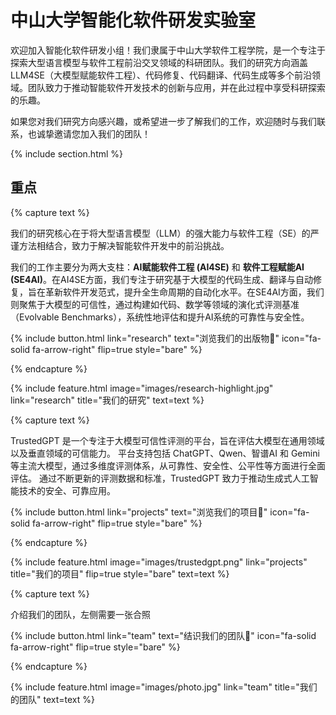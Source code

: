 ---
---

# 中山大学智能化软件研发实验室

欢迎加入智能化软件研发小组！我们隶属于中山大学软件工程学院，是一个专注于探索大型语言模型与软件工程前沿交叉领域的科研团队。我们的研究方向涵盖LLM4SE（大模型赋能软件工程）、代码修复、代码翻译、代码生成等多个前沿领域。团队致力于推动智能软件开发技术的创新与应用，并在此过程中享受科研探索的乐趣。

如果您对我们研究方向感兴趣，或希望进一步了解我们的工作，欢迎随时与我们联系，也诚挚邀请您加入我们的团队！

{% include section.html %}

## 重点

{% capture text %}

我们的研究核心在于将大型语言模型（LLM）的强大能力与软件工程（SE）的严谨方法相结合，致力于解决智能软件开发中的前沿挑战。

我们的工作主要分为两大支柱：**AI赋能软件工程 (AI4SE)** 和 **软件工程赋能AI (SE4AI)**。在AI4SE方面，我们专注于研究基于大模型的代码生成、翻译与自动修复，旨在革新软件开发范式，提升全生命周期的自动化水平。在SE4AI方面，我们则聚焦于大模型的可信性，通过构建如代码、数学等领域的演化式评测基准（Evolvable Benchmarks），系统性地评估和提升AI系统的可靠性与安全性。

{%
  include button.html
  link="research"
  text="浏览我们的出版物📕"
  icon="fa-solid fa-arrow-right"
  flip=true
  style="bare"
%}

{% endcapture %}

{%
  include feature.html
  image="images/research-highlight.jpg"
  link="research"
  title="我们的研究"
  text=text
%}

{% capture text %}

TrustedGPT 是一个专注于大模型可信性评测的平台，旨在评估大模型在通用领域以及垂直领域的可信能力。 平台支持包括 ChatGPT、Qwen、智谱AI 和 Gemini 等主流大模型，通过多维度评测体系，从可靠性、安全性、公平性等方面进行全面评估。 通过不断更新的评测数据和标准，TrustedGPT 致力于推动生成式人工智能技术的安全、可靠应用。

{%
  include button.html
  link="projects"
  text="浏览我们的项目🔗"
  icon="fa-solid fa-arrow-right"
  flip=true
  style="bare"
%}

{% endcapture %}

{%
  include feature.html
  image="images/trustedgpt.png"
  link="projects"
  title="我们的项目"
  flip=true
  style="bare"
  text=text
%}

{% capture text %}

介绍我们的团队，左侧需要一张合照

{%
  include button.html
  link="team"
  text="结识我们的团队🫡"
  icon="fa-solid fa-arrow-right"
  flip=true
  style="bare"
%}

{% endcapture %}

{%
  include feature.html
  image="images/photo.jpg"
  link="team"
  title="我们的团队"
  text=text
%}
